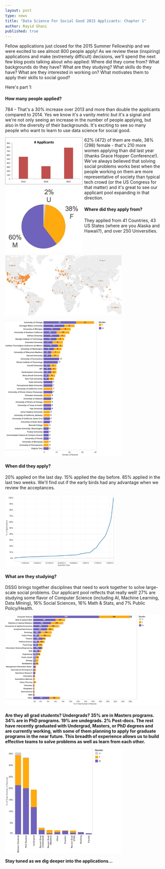 ```yaml
---
layout: post
type: news
title: "Data Science For Social Good 2015 Applicants: Chapter 1"
author: Rayid Ghani
published: true
---
```


Fellow applications just closed for the 2015 Summer Fellowship and we were excited to see almost 800 people apply! As we review these (inspiring) applications and make (extremely difficult) decisions, we'll spend the next few blog posts talking about who applied: Where did they come from? What backgrounds do they have? What are they studying? What skills do they have? What are they interested in working on? What motivates them to apply their skills to social good? 

Here's part 1:

<h4>How many people applied?</h4>
784 - That's a 30% increase over 2013 and more than double the applicants compared to 2014. Yes we know it's a vanity metric but it's a signal and we're not only seeing an increase in the number of people applying, but also in the diversity of their backgrounds. It's exciting to see so many people who want to learn to use data science for social good.
<p><p><p><p>
<img src="/img/posts/2015-appl-number.png" width="50%" style="float: left; width: 50%; margin-right: 1%; margin-bottom: 0.5em;">
<img src="/img/posts/2015-appl-gender.jpg" width="30%" style="float: left; width: 50%; margin-right: 1%; margin-bottom: 0.5em;">

<p><p><p><p><p><p><p><p>
62% (472) of them are male, 38% (298) female - that's 210 more women applying than did last year (thanks Grace Hopper Conference!). We've always believed that solving social problems works best when the people working on them are more representative of society than typical tech crowd (or the US Congress for that matter) and it's great to see our applicant pool expanding in that direction. 

<h4>Where did they apply from?</h4>
They applied from 41 Countries, 43 US States (where are you Alaska and Hawaii?), and over 250 Universities. 
<p><p><p><p>

<img src="/img/posts/2015-appl-where.jpg" width="75%">
<p><p><p><p><p>

<img src="/img/posts/2015-appl-school.jpg" width="75%">
<p><p><p><p>

<h4>When did they apply?</h4>
20% applied on the last day. 15% applied the day before. 85% applied in the last two weeks. We'll find out if the early birds had any advantage when we review the acceptances.
<p><p><p><p>
<img src="/img/posts/2015-appl-when.jpg"  width="70%">
<p><p>
<p><p>
<h4>What are they studying?</h4>
DSSG brings together disciplines that need to work together to solve large-scale social problems. Our applicant pool relfects that really well! 27% are studying some flavor of Computer Science (including AI, Machine Learning, Data Mining), 16% Social Sciences, 16% Math & Stats, and 7% Public Policy/Health. 
<p><p><p><p>

<img src="/img/posts/2015-appl-major.jpg">
<p><p><p><p>
<h4>Are they all grad students? Undergrads? 
35% are in Masters programs. 34% are in PhD programs. 19% are undegrads. 2% Post-docs. The rest have recently graduated with Undergrad, Masters, or PhD degrees and are currently working, with some of them planning to apply for graduate programs in the near future. This breadth of experience allows us to build effective teams to solve problems as well as learn from each other.

<p><p><p><p>

<img src="/img/posts/2015-appl-degree.jpg"   width="75%">
<p><p>
<p><p>
Stay tuned as we dig deeper into the applications...
